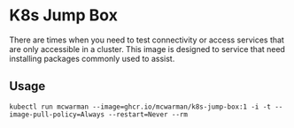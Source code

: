 # K8s Jump Box

There are times when you need to test connectivity or access services that are
only accessible in a cluster. This image is designed to service that need installing
packages commonly used to assist.

## Usage

```shell
kubectl run mcwarman --image=ghcr.io/mcwarman/k8s-jump-box:1 -i -t --image-pull-policy=Always --restart=Never --rm
```

